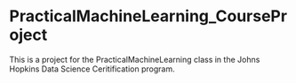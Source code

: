 # PracticalMachineLearning_CourseProject
This is a project for the PracticalMachineLearning class in the Johns Hopkins Data Science Ceritification program.
